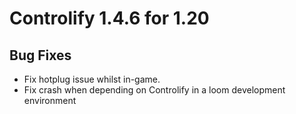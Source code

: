 # Controlify 1.4.6 for 1.20

## Bug Fixes

- Fix hotplug issue whilst in-game.
- Fix crash when depending on Controlify in a loom development environment
